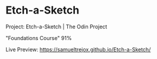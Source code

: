 # Etch-a-Sketch
Project: Etch-a-Sketch | The Odin Project  

"Foundations Course" 91%  

Live Preview: https://samueltrejox.github.io/Etch-a-Sketch/
